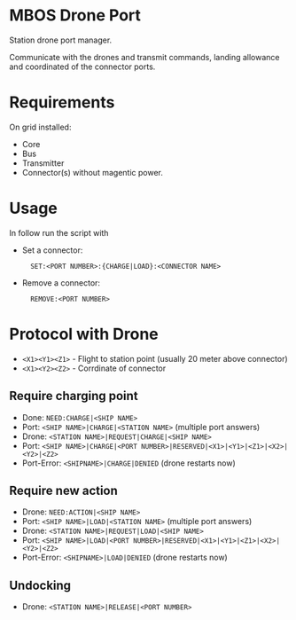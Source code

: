 # MBOS Drone Port
Station drone port manager.

Communicate with the drones and transmit commands, landing allowance and coordinated of the connector ports.


# Requirements
On grid installed:
* Core
* Bus
* Transmitter
* Connector(s) without magentic power.

# Usage
In follow run the script with

* Set a connector:

		SET:<PORT NUMBER>:{CHARGE|LOAD}:<CONNECTOR NAME>

* Remove a connector:

		REMOVE:<PORT NUMBER>

# Protocol with Drone

* `<X1><Y1><Z1>` - Flight to station point (usually 20 meter above connector)
* `<X1><Y2><Z2>` - Corrdinate of connector

## Require charging point

* Done: `NEED:CHARGE|<SHIP NAME>`
* Port: `<SHIP NAME>|CHARGE|<STATION NAME>` (multiple port answers)
* Drone: `<STATION NAME>|REQUEST|CHARGE|<SHIP NAME>`
* Port: `<SHIP NAME>|CHARGE|<PORT NUMBER>|RESERVED|<X1>|<Y1>|<Z1>|<X2>|<Y2>|<Z2>`
* Port-Error: `<SHIPNAME>|CHARGE|DENIED` (drone restarts now)

## Require new action

* Drone: `NEED:ACTION|<SHIP NAME>`
* Port: `<SHIP NAME>|LOAD|<STATION NAME>` (multiple port answers)
* Drone: `<STATION NAME>|REQUEST|LOAD|<SHIP NAME>`
* Port: `<SHIP NAME>|LOAD|<PORT NUMBER>|RESERVED|<X1>|<Y1>|<Z1>|<X2>|<Y2>|<Z2>`
* Port-Error: `<SHIPNAME>|LOAD|DENIED` (drone restarts now)

## Undocking

* Drone: `<STATION NAME>|RELEASE|<PORT NUMBER>`